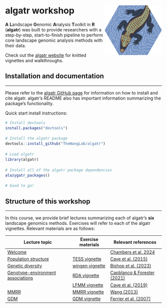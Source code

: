 
<!-- README.md is generated from README.Rmd. Please edit that file -->

# algatr workshop <img src="figures/logo.png" align="right" height="160"/>

**A** **L**andscape **G**enomic **A**nalysis **T**oolkit in **R**
(**algatr**) was built to provide researchers with a step-by-step,
start-to-finish pipeline to perform core landscape genomic analysis
methods with their data.

Check out the [algatr website](thewanglab.github.io/algatr/) for knitted
vignettes and walkthroughs.

## Installation and documentation

------------------------------------------------------------------------

Please refer to the [algatr GitHub
page](https://github.com/TheWangLab/algatr) for information on how to
install and cite algatr. algatr’s README also has important information
summarizing the package’s functionality.

Quick start install instructions:

``` r
# Install devtools
install.packages("devtools")

# Install the algatr package
devtools::install_github("TheWangLab/algatr")

# Load algatr
library(algatr)

# Install all of the algatr package dependencies
alazygatr_packages()

# Good to go!
```

## Structure of this workshop

------------------------------------------------------------------------

In this course, we provide brief lectures summarizing each of algatr’s
**six** landscape genomics methods. Exercises will refer to each of the
algatr vignettes. Relevant materials are as follows:

| Lecture topic                                                                                                        | Exercise materials                                                                   | Relevant references                                                                                    |
|----------------------------------------------------------------------------------------------------------------------|--------------------------------------------------------------------------------------|--------------------------------------------------------------------------------------------------------|
| [Welcome](https://github.com/TheWangLab/algatr_workshop/blob/main/slides/workshop_intro.pdf)                         |                                                                                      | [Chambers et al. 2024](https://onlinelibrary.wiley.com/doi/10.1111/1755-0998.13884)                    |
| [Population structure](https://github.com/TheWangLab/algatr_workshop/blob/main/slides/workshop_popstructure.pdf)     | [TESS vignette](https://thewanglab.github.io/algatr/articles/TESS_vignette.html)     | [Caye et al. (2015)](https://onlinelibrary.wiley.com/doi/10.1111/1755-0998.12471)                      |
| [Genetic diversity](https://github.com/TheWangLab/algatr_workshop/blob/main/slides/workshop_wingen.pdf)              | [wingen vignette](https://thewanglab.github.io/algatr/articles/wingen_vignette.html) | [Bishop et al. (2023)](https://besjournals.onlinelibrary.wiley.com/doi/10.1111/2041-210X.14090)        |
| [Genotype-environment associations](https://github.com/TheWangLab/algatr_workshop/blob/main/slides/workshop_GEA.pdf) | [RDA vignette](https://thewanglab.github.io/algatr/articles/RDA_vignette.html)       | [Capblancq & Forester (2021)](https://besjournals.onlinelibrary.wiley.com/doi/10.1111/2041-210X.13722) |
|                                                                                                                      | [LFMM vignette](https://thewanglab.github.io/algatr/articles/LFMM_vignette.html)     | [Caye et al. (2019)](https://academic.oup.com/mbe/article/36/4/852/5290100?login=false)                |
| [MMRR](https://github.com/TheWangLab/algatr_workshop/blob/main/slides/workshop_MMRR.pdf)                             | [MMRR vignette](https://thewanglab.github.io/algatr/articles/MMRR_vignette.html)     | [Wang (2013)](https://academic.oup.com/evolut/article/67/12/3403/6851376?login=false)                  |
| [GDM](https://github.com/TheWangLab/algatr_workshop/blob/main/slides/workshop_GDM.pdf)                               | [GDM vignette](https://thewanglab.github.io/algatr/articles/GDM_vignette.html)       | [Ferrier et al. (2007)](https://onlinelibrary.wiley.com/doi/10.1111/j.1472-4642.2007.00341.x)          |
